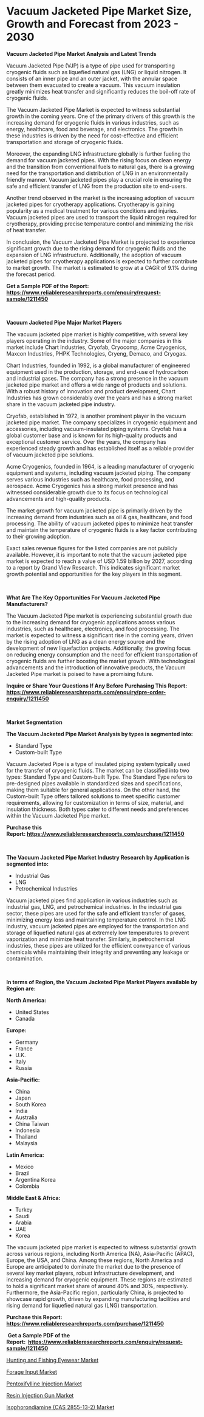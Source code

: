 <p><h1>Vacuum Jacketed Pipe Market Size, Growth and Forecast from 2023 - 2030</h1></p><p><strong>Vacuum Jacketed Pipe Market Analysis and Latest Trends</strong></p>
<p><p>Vacuum Jacketed Pipe (VJP) is a type of pipe used for transporting cryogenic fluids such as liquefied natural gas (LNG) or liquid nitrogen. It consists of an inner pipe and an outer jacket, with the annular space between them evacuated to create a vacuum. This vacuum insulation greatly minimizes heat transfer and significantly reduces the boil-off rate of cryogenic fluids.</p><p>The Vacuum Jacketed Pipe Market is expected to witness substantial growth in the coming years. One of the primary drivers of this growth is the increasing demand for cryogenic fluids in various industries, such as energy, healthcare, food and beverage, and electronics. The growth in these industries is driven by the need for cost-effective and efficient transportation and storage of cryogenic fluids.</p><p>Moreover, the expanding LNG infrastructure globally is further fueling the demand for vacuum jacketed pipes. With the rising focus on clean energy and the transition from conventional fuels to natural gas, there is a growing need for the transportation and distribution of LNG in an environmentally friendly manner. Vacuum jacketed pipes play a crucial role in ensuring the safe and efficient transfer of LNG from the production site to end-users.</p><p>Another trend observed in the market is the increasing adoption of vacuum jacketed pipes for cryotherapy applications. Cryotherapy is gaining popularity as a medical treatment for various conditions and injuries. Vacuum jacketed pipes are used to transport the liquid nitrogen required for cryotherapy, providing precise temperature control and minimizing the risk of heat transfer.</p><p>In conclusion, the Vacuum Jacketed Pipe Market is projected to experience significant growth due to the rising demand for cryogenic fluids and the expansion of LNG infrastructure. Additionally, the adoption of vacuum jacketed pipes for cryotherapy applications is expected to further contribute to market growth. The market is estimated to grow at a CAGR of 9.1% during the forecast period.</p></p>
<p><strong>Get a Sample PDF of the Report:&nbsp; <a href="https://www.reliableresearchreports.com/enquiry/request-sample/1211450">https://www.reliableresearchreports.com/enquiry/request-sample/1211450</a></strong></p>
<p>&nbsp;</p>
<p><strong>Vacuum Jacketed Pipe Major Market Players</strong></p>
<p><p>The vacuum jacketed pipe market is highly competitive, with several key players operating in the industry. Some of the major companies in this market include Chart Industries, Cryofab, Cryocomp, Acme Cryogenics, Maxcon Industries, PHPK Technologies, Cryeng, Demaco, and Cryogas. </p><p>Chart Industries, founded in 1992, is a global manufacturer of engineered equipment used in the production, storage, and end-use of hydrocarbon and industrial gases. The company has a strong presence in the vacuum jacketed pipe market and offers a wide range of products and solutions. With a robust history of innovation and product development, Chart Industries has grown considerably over the years and has a strong market share in the vacuum jacketed pipe industry.</p><p>Cryofab, established in 1972, is another prominent player in the vacuum jacketed pipe market. The company specializes in cryogenic equipment and accessories, including vacuum-insulated piping systems. Cryofab has a global customer base and is known for its high-quality products and exceptional customer service. Over the years, the company has experienced steady growth and has established itself as a reliable provider of vacuum jacketed pipe solutions.</p><p>Acme Cryogenics, founded in 1964, is a leading manufacturer of cryogenic equipment and systems, including vacuum jacketed piping. The company serves various industries such as healthcare, food processing, and aerospace. Acme Cryogenics has a strong market presence and has witnessed considerable growth due to its focus on technological advancements and high-quality products.</p><p>The market growth for vacuum jacketed pipe is primarily driven by the increasing demand from industries such as oil & gas, healthcare, and food processing. The ability of vacuum jacketed pipes to minimize heat transfer and maintain the temperature of cryogenic fluids is a key factor contributing to their growing adoption.</p><p>Exact sales revenue figures for the listed companies are not publicly available. However, it is important to note that the vacuum jacketed pipe market is expected to reach a value of USD 1.59 billion by 2027, according to a report by Grand View Research. This indicates significant market growth potential and opportunities for the key players in this segment.</p></p>
<p>&nbsp;</p>
<p><strong>What Are The Key Opportunities For Vacuum Jacketed Pipe Manufacturers?</strong></p>
<p><p>The Vacuum Jacketed Pipe market is experiencing substantial growth due to the increasing demand for cryogenic applications across various industries, such as healthcare, electronics, and food processing. The market is expected to witness a significant rise in the coming years, driven by the rising adoption of LNG as a clean energy source and the development of new liquefaction projects. Additionally, the growing focus on reducing energy consumption and the need for efficient transportation of cryogenic fluids are further boosting the market growth. With technological advancements and the introduction of innovative products, the Vacuum Jacketed Pipe market is poised to have a promising future.</p></p>
<p><strong>Inquire or Share Your Questions If Any Before Purchasing This Report: <a href="https://www.reliableresearchreports.com/enquiry/pre-order-enquiry/1211450">https://www.reliableresearchreports.com/enquiry/pre-order-enquiry/1211450</a></strong></p>
<p>&nbsp;</p>
<p><strong>Market Segmentation</strong></p>
<p><strong>The Vacuum Jacketed Pipe Market Analysis by types is segmented into:</strong></p>
<p><ul><li>Standard Type</li><li>Custom-built Type</li></ul></p>
<p><p>Vacuum Jacketed Pipe is a type of insulated piping system typically used for the transfer of cryogenic fluids. The market can be classified into two types: Standard Type and Custom-built Type. The Standard Type refers to pre-designed pipes available in standardized sizes and specifications, making them suitable for general applications. On the other hand, the Custom-built Type offers tailored solutions to meet specific customer requirements, allowing for customization in terms of size, material, and insulation thickness. Both types cater to different needs and preferences within the Vacuum Jacketed Pipe market.</p></p>
<p><strong>Purchase this Report:&nbsp;<a href="https://www.reliableresearchreports.com/purchase/1211450">https://www.reliableresearchreports.com/purchase/1211450</a></strong></p>
<p>&nbsp;</p>
<p><strong>The Vacuum Jacketed Pipe Market Industry Research by Application is segmented into:</strong></p>
<p><ul><li>Industrial Gas</li><li>LNG</li><li>Petrochemical Industries</li></ul></p>
<p><p>Vacuum jacketed pipes find application in various industries such as industrial gas, LNG, and petrochemical industries. In the industrial gas sector, these pipes are used for the safe and efficient transfer of gases, minimizing energy loss and maintaining temperature control. In the LNG industry, vacuum jacketed pipes are employed for the transportation and storage of liquefied natural gas at extremely low temperatures to prevent vaporization and minimize heat transfer. Similarly, in petrochemical industries, these pipes are utilized for the efficient conveyance of various chemicals while maintaining their integrity and preventing any leakage or contamination.</p></p>
<p>&nbsp;</p>
<p><strong>In terms of Region, the Vacuum Jacketed Pipe Market Players available by Region are:</strong></p>
<p>
    <p> <strong> North America: </strong>
        <ul>
            <li>United States</li>
            <li>Canada</li>
        </ul>
        </p> 
    <p> <strong> Europe: </strong>
        <ul>
            <li>Germany</li>
            <li>France</li>
            <li>U.K.</li>
            <li>Italy</li>
            <li>Russia</li>
        </ul>
        </p> 
    <p> <strong> Asia-Pacific: </strong>
        <ul>
            <li>China</li>
            <li>Japan</li>
            <li>South Korea</li>
            <li>India</li>
            <li>Australia</li>
            <li>China Taiwan</li>
            <li>Indonesia</li>
            <li>Thailand</li>
            <li>Malaysia</li>
        </ul>
        </p> 
    <p> <strong> Latin America: </strong>
        <ul>
            <li>Mexico</li>
            <li>Brazil</li>
            <li>Argentina Korea</li>
            <li>Colombia</li>
        </ul>
        </p> 
    <p> <strong> Middle East & Africa: </strong>
        <ul>
            <li>Turkey</li>
            <li>Saudi</li>
            <li>Arabia</li>
            <li>UAE</li>
            <li>Korea</li>
        </ul>
    </p>
    </p>
<p><p>The vacuum jacketed pipe market is expected to witness substantial growth across various regions, including North America (NA), Asia-Pacific (APAC), Europe, the USA, and China. Among these regions, North America and Europe are anticipated to dominate the market due to the presence of several key market players, robust infrastructure development, and increasing demand for cryogenic equipment. These regions are estimated to hold a significant market share of around 40% and 30%, respectively. Furthermore, the Asia-Pacific region, particularly China, is projected to showcase rapid growth, driven by expanding manufacturing facilities and rising demand for liquefied natural gas (LNG) transportation.</p></p>
<p><strong>Purchase this Report: <a href="https://www.reliableresearchreports.com/purchase/1211450">https://www.reliableresearchreports.com/purchase/1211450</a></strong></p>
<p>&nbsp;<strong>Get a Sample PDF of the Report:&nbsp;&nbsp;<a href="https://www.reliableresearchreports.com/enquiry/request-sample/1211450">https://www.reliableresearchreports.com/enquiry/request-sample/1211450</a></strong></p>
<p><strong></strong></p>
<p><p><a href="https://github.com/rahu1505/Market-Research-Report-List-1/blob/main/hunting-and-fishing-eyewear-market.md">Hunting and Fishing Eyewear Market</a></p><p><a href="https://www.linkedin.com/pulse/forage-input-market-size-2023-2030-global-industrial/">Forage Input Market</a></p><p><a href="https://medium.com/@kabirkhanrp23/pentoxifylline-injection-market-trends-and-market-analysis-forecasted-for-period-2023-2030-6f43b574bfa2">Pentoxifylline Injection Market</a></p><p><a href="https://medium.com/@elisamohr1910/resin-injection-gun-market-size-growth-forecast-2023-2030-433298012ba1">Resin Injection Gun Market</a></p><p><a href="https://www.linkedin.com/pulse/isophorondiamine-cas-2855-13-2-market-size-2023-2030/">Isophorondiamine (CAS 2855-13-2) Market</a></p></p>